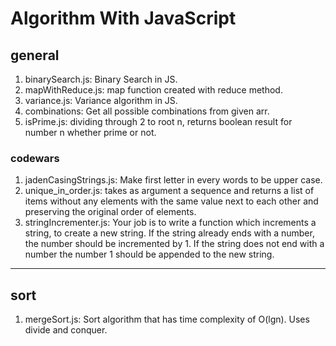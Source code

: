 # Algorithm With JavaScript

## general
1. binarySearch.js: Binary Search in JS.
2. mapWithReduce.js: map function created with reduce method.
3. variance.js: Variance algorithm in JS.
4. combinations: Get all possible combinations from given arr.
5. isPrime.js: dividing through 2 to root n, returns boolean result for number n whether prime or not.
### codewars
1. jadenCasingStrings.js: Make first letter in every words to be upper case.
1. unique_in_order.js: takes as argument a sequence 
and returns a list of items without any elements 
with the same value next to each other 
and preserving the original order of elements.
1. stringIncrementer.js: Your job is to write a function which increments a string, to create a new string. If the string already ends with a number, the number should be incremented by 1. If the string does not end with a number the number 1 should be appended to the new string.
---
## sort
1. mergeSort.js: Sort algorithm that has time complexity of O(lgn). Uses divide and conquer.
